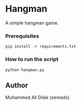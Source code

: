 # Hangman
A simple hangman game.

### Prerequisites
	pip install -r requirements.txt

### How to run the script
	python hangman.py

## Author
Muhammed Ali Dilek (xemeds)
